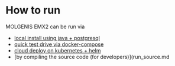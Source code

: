 # How to run

MOLGENIS EMX2 can be run via

* [local install using java + postgresql](run_java.md)
* [quick test drive via docker-compose](run_docker.md)
* [cloud deploy on kubernetes + helm](run_helm.md)
* [by compiling the source code (for developers)](run_source.md